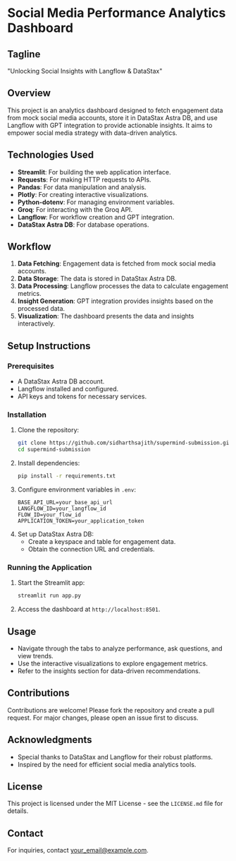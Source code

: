 # Social Media Performance Analytics Dashboard

## Tagline
"Unlocking Social Insights with Langflow & DataStax"

## Overview
This project is an analytics dashboard designed to fetch engagement data from mock social media accounts, store it in DataStax Astra DB, and use Langflow with GPT integration to provide actionable insights. It aims to empower social media strategy with data-driven analytics.

## Technologies Used
- **Streamlit**: For building the web application interface.
- **Requests**: For making HTTP requests to APIs.
- **Pandas**: For data manipulation and analysis.
- **Plotly**: For creating interactive visualizations.
- **Python-dotenv**: For managing environment variables.
- **Groq**: For interacting with the Groq API.
- **Langflow**: For workflow creation and GPT integration.
- **DataStax Astra DB**: For database operations.

## Workflow
1. **Data Fetching**: Engagement data is fetched from mock social media accounts.
2. **Data Storage**: The data is stored in DataStax Astra DB.
3. **Data Processing**: Langflow processes the data to calculate engagement metrics.
4. **Insight Generation**: GPT integration provides insights based on the processed data.
5. **Visualization**: The dashboard presents the data and insights interactively.

## Setup Instructions

### Prerequisites
- A DataStax Astra DB account.
- Langflow installed and configured.
- API keys and tokens for necessary services.

### Installation
1. Clone the repository:
   ```bash
   git clone https://github.com/sidharthsajith/supermind-submission.git
   cd supermind-submission
   ```
2. Install dependencies:
   ```bash
   pip install -r requirements.txt
   ```
3. Configure environment variables in `.env`:
   ```env
   BASE_API_URL=your_base_api_url
   LANGFLOW_ID=your_langflow_id
   FLOW_ID=your_flow_id
   APPLICATION_TOKEN=your_application_token
   ```
4. Set up DataStax Astra DB:
   - Create a keyspace and table for engagement data.
   - Obtain the connection URL and credentials.

### Running the Application
1. Start the Streamlit app:
   ```bash
   streamlit run app.py
   ```
2. Access the dashboard at `http://localhost:8501`.

## Usage
- Navigate through the tabs to analyze performance, ask questions, and view trends.
- Use the interactive visualizations to explore engagement metrics.
- Refer to the insights section for data-driven recommendations.

## Contributions
Contributions are welcome! Please fork the repository and create a pull request. For major changes, please open an issue first to discuss.

## Acknowledgments
- Special thanks to DataStax and Langflow for their robust platforms.
- Inspired by the need for efficient social media analytics tools.

## License
This project is licensed under the MIT License - see the `LICENSE.md` file for details.

## Contact
For inquiries, contact [your_email@example.com](mailto:your_email@example.com).
